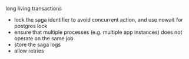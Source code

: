 long living transactions

- lock the saga identifier to avoid concurrent action, and use nowait for postgres lock
- ensure that multiple processes (e.g. multiple app instances) does not operate on the same job
- store the saga logs
- allow retries
